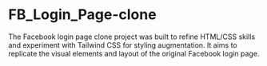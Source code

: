 # FB_Login_Page-clone
 The Facebook login page clone project was built to refine HTML/CSS skills and experiment with Tailwind CSS for styling augmentation. It aims to replicate the visual elements and layout of the original Facebook login page.
